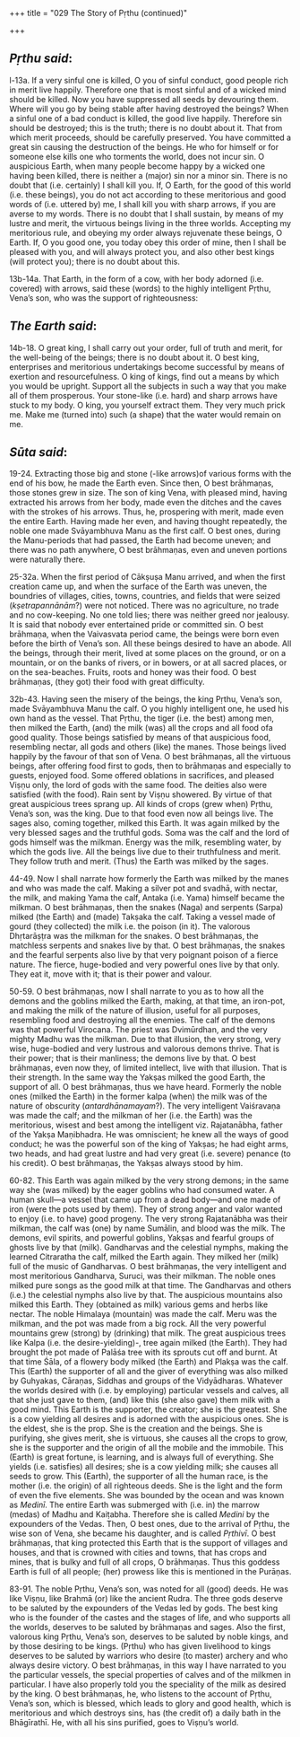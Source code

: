 +++
title = "029  The Story of Pṛthu (continued)"

+++
 

## *Pṛthu said*:

l-13a. If a very sinful one is killed, O you of sinful conduct, good people rich in merit live happily. Therefore one that is most sinful and of a wicked mind should be killed. Now you have suppressed all seeds by devouring them. Where will you go by being stable after having destroyed the beings? When a sinful one of a bad conduct is killed, the good live happily. Therefore sin should be destroyed; this is the truth; there is no doubt about it. That from which merit proceeds, should be carefully preserved. You have committed a great sin causing the destruction of the beings. He who for himself or for someone else kills one who torments the world, does not incur sin. O auspicious Earth, when many people become happy by a wicked one having been killed, there is neither a (major) sin nor a minor sin. There is no doubt that (i.e. certainly) I shall kill you. If, O Earth, for the good of this world (i.e. these beings), you do not act according to these meritorious and good words of (i.e. uttered by) me, I shall kill you with sharp arrows, if you are averse to my words. There is no doubt that I shall sustain, by means of my lustre and merit, the virtuous beings living in the three worlds. Accepting my meritorious rule, and obeying my order always rejuvenate these beings, O Earth. If, O you good one, you today obey this order of mine, then I shall be pleased with you, and will always protect you, and also other best kings (will protect you); there is no doubt about this.

13b-14a. That Earth, in the form of a cow, with her body adorned (i.e. covered) with arrows, said these (words) to the highly intelligent Pṛthu, Vena’s son, who was the support of righteousness:

## *The Earth said*:

14b-18. O great king, I shall carry out your order, full of truth and merit, for the well-being of the beings; there is no doubt about it. O best king, enterprises and meritorious undertakings become successful by means of exertion and resourcefulness. O king of kings, find out a means by which you would be upright. Support all the subjects in such a way that you make all of them prosperous. Your stone-like (i.e. hard) and sharp arrows have stuck to my body. O king, you yourself extract them. They very much prick me. Make me (turned into) such (a shape) that the water would remain on me.

## *Sūta said*:

19-24. Extracting those big and stone (-like arrows)of various forms with the end of his bow, he made the Earth even. Since then, O best brāhmaṇas, those stones grew in size. The son of king Vena, with pleased mind, having extracted his arrows from her body, made even the ditches and the caves with the strokes of his arrows. Thus, he, prospering with merit, made even the entire Earth. Having made her even, and having thought repeatedly, the noble one made Svāyambhuva Manu as the first calf. O best ones, during the Manu-periods that had passed, the Earth had become uneven; and there was no path anywhere, O best brāhmaṇas, even and uneven portions were naturally there.

25-32a. When the first period of Cākṣuṣa Manu arrived, and when the first creation came up, and when the surface of the Earth was uneven, the boundries of villages, cities, towns, countries, and fields that were seized (*kṣetrapannānām*?) were not noticed. There was no agriculture, no trade and no cow-keeping. No one told lies; there was neither greed nor jealousy. It is said that nobody ever entertained pride or committed sin. O best brāhmaṇa, when the Vaivasvata period came, the beings were born even before the birth of Vena’s son. All these beings desired to have an abode. All the beings, through their merit, lived at some places on the ground, or on a mountain, or on the banks of rivers, or in bowers, or at all sacred places, or on the sea-beaches. Fruits, roots and honey was their food. O best brāhmaṇas, (they got) their food with great difficulty.

32b-43. Having seen the misery of the beings, the king Pṛthu, Vena’s son, made Svāyambhuva Manu the calf. O you highly intelligent one, he used his own hand as the vessel. That Pṛthu, the tiger (i.e. the best) among men, then milked the Earth, (and) the milk (was) all the crops and all food ofa good quality. Those beings satisfied by means of that auspicious food, resembling nectar, all gods and others (like) the manes. Those beings lived happily by the favour of that son of Vena. O best brāhmaṇas, all the virtuous beings, after offering food first to gods, then to brāhmaṇas and especially to guests, enjoyed food. Some offered oblations in sacrifices, and pleased Viṣṇu only, the lord of gods with the same food. The deities also were satisfied (with the food). Rain sent by Viṣṇu showered. By virtue of that great auspicious trees sprang up. All kinds of crops (grew when) Pṛthu, Vena’s son, was the king. Due to that food even now all beings live. The sages also, coming together, milked this Earth. It was again milked by the very blessed sages and the truthful gods. Soma was the calf and the lord of gods himself was the milkman. Energy was the milk, resembling water, by which the gods live. All the beings live due to their truthfulness and merit. They follow truth and merit. (Thus) the Earth was milked by the sages.

44-49. Now I shall narrate how formerly the Earth was milked by the manes and who was made the calf. Making a silver pot and svadhā, with nectar, the milk, and making Yama the calf, Antaka (i.e. Yama) himself became the milkman. O best brāhmaṇas, then the snakes (Naga) and serpents (Sarpa) milked (the Earth) and (made) Takṣaka the calf. Taking a vessel made of gourd (they collected) the milk i.e. the poison (in it). The valorous Dhṛtarāṣṭra was the milkman for the snakes. O best brāhmaṇas, the matchless serpents and snakes live by that. O best brāhmaṇas, the snakes and the fearful serpents also live by that very poignant poison of a fierce nature. The fierce, huge-bodied and very powerful ones live by that only. They eat it, move with it; that is their power and valour.

50-59. O best brāhmaṇas, now I shall narrate to you as to how all the demons and the goblins milked the Earth, making, at that time, an iron-pot, and making the milk of the nature of illusion, useful for all purposes, resembling food and destroying all the enemies. The calf of the demons was that powerful Virocana. The priest was Dvimūrdhan, and the very mighty Madhu was the milkman. Due to that illusion, the very strong, very wise, huge-bodied and very lustrous and valorous demons thrive. That is their power; that is their manliness; the demons live by that. O best brāhmaṇas, even now they, of limited intellect, live with that illusion. That is their strength. In the same way the Yakṣas milked the good Earth, the support of all. O best brāhmaṇas, thus we have heard. Formerly the noble ones (milked the Earth) in the former kalpa (when) the milk was of the nature of obscurity (*antardhānamayam*?). The very intelligent Vaiśravaṇa was made the calf; and the milkman of her (i.e. the Earth) was the meritorious, wisest and best among the intelligent viz. Rajatanābha, father of the Yakṣa Maṇibhadra. He was omniscient; he knew all the ways of good conduct; he was the powerful son of the king of Yakṣas; he had eight arms, two heads, and had great lustre and had very great (i.e. severe) penance (to his credit). O best brāhmaṇas, the Yakṣas always stood by him.

60-82. This Earth was again milked by the very strong demons; in the same way she (was milked) by the eager goblins who had consumed water. A human skull—a vessel that came up from a dead body—and one made of iron (were the pots used by them). They of strong anger and valor wanted to enjoy (i.e. to have) good progeny. The very strong Rajatanābha was their milkman, the calf was (one) by name Sumālin, and blood was the milk. The demons, evil spirits, and powerful goblins, Yakṣas and fearful groups of ghosts live by that (milk). Gandharvas and the celestial nymphs, making the learned Citraratha the calf, milked the Earth again. They milked her (milk) full of the music of Gandharvas. O best brāhmaṇas, the very intelligent and most meritorious Gandharva, Suruci, was their milkman. The noble ones milked pure songs as the good milk at that time. The Gandharvas and others (i.e.) the celestial nymphs also live by that. The auspicious mountains also milked this Earth. They (obtained as milk) various gems and herbs like nectar. The noble Himalaya (mountain) was made the calf. Meru was the milkman, and the pot was made from a big rock. All the very powerful mountains grew (strong) by (drinking) that milk. The great auspicious trees like Kalpa (i.e. the desire-yielding)-, tree again milked (the Earth). They had brought the pot made of Palāśa tree with its sprouts cut off and burnt. At that time Śāla, of a flowery body milked (the Earth) and Plakṣa was the calf. This (Earth) the supporter of all and the giver of everything was also milked by Guhyakas, Cāraṇas, Siddhas and groups of the Vidyādharas. Whatever the worlds desired with (i.e. by employing) particular vessels and calves, all that she just gave to them, (and) like this (she also gave) them milk with a good mind. This Earth is the supporter, the creator; she is the greatest. She is a cow yielding all desires and is adorned with the auspicious ones. She is the eldest, she is the prop. She is the creation and the beings. She is purifying, she gives merit, she is virtuous, she causes all the crops to grow, she is the supporter and the origin of all the mobile and the immobile. This (Earth) is great fortune, is learning, and is always full of everything. She yields (i.e. satisfies) all desires; she is a cow yielding milk; she causes all seeds to grow. This (Earth), the supporter of all the human race, is the mother (i.e. the origin) of all righteous deeds. She is the light and the form of even the five elements. She was bounded by the ocean and was known as *Medinī*. The entire Earth was submerged with (i.e. in) the marrow (medas) of Madhu and Kaiṭabha. Therefore she is called *Medini* by the expounders of the Vedas. Then, O best ones, due to the arrival of Pṛthu, the wise son of Vena, she became his daughter, and is called *Pṛthivī*. O best brāhmaṇas, that king protected this Earth that is the support of villages and houses, and that is crowned with cities and towns, that has crops and mines, that is bulky and full of all crops, O brāhmaṇas. Thus this goddess Earth is full of all people; (her) prowess like this is mentioned in the Purāṇas.

83-91. The noble Pṛthu, Vena’s son, was noted for all (good) deeds. He was like Viṣṇu, like Brahmā (or) like the ancient Rudra. The three gods deserve to be saluted by the expounders of the Vedas led by gods. The best king who is the founder of the castes and the stages of life, and who supports all the worlds, deserves to be saluted by brāhmaṇas and sages. Also the first, valorous king Pṛthu, Vena’s son, deserves to be saluted by noble kings, and by those desiring to be kings. (Pṛthu) who has given livelihood to kings deserves to be saluted by warriors who desire (to master) archery and who always desire victory. O best brāhmaṇas, in this way I have narrated to you the particular vessels, the special properties of calves and of the milkmen in particular. I have also properly told you the speciality of the milk as desired by the king. O best brāhmaṇas, he, who listens to the account of Pṛthu, Vena’s son, which is blessed, which leads to glory and good health, which is meritorious and which destroys sins, has (the credit of) a daily bath in the Bhāgīrathī. He, with all his sins purified, goes to Viṣṇu’s world.


